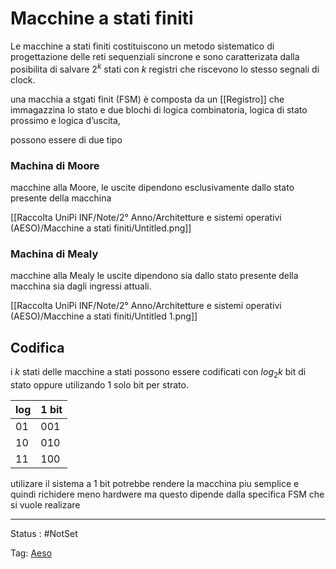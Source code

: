 # Macchine a stati finiti

Le macchine a stati finiti costituiscono un metodo sistematico di progettazione delle reti sequenziali sincrone e sono caratterizata dalla posibilita di salvare $2^k$ stati con $k$ registri che riscevono lo stesso segnali di clock.

una macchia a stgati finit (FSM) è composta da un [[Registro]] che immagazzina lo stato e due blochi di logica combinatoria, logica di stato prossimo e logica d’uscita,

possono essere di due tipo

### Machina di  Moore

macchine alla Moore, le uscite dipendono esclusivamente dallo stato presente della macchina

[[Raccolta UniPi INF/Note/2° Anno/Architetture e sistemi operativi (AESO)/Macchine a stati finiti/Untitled.png]]

### Machina di  Mealy

macchine alla Mealy le uscite dipendono sia dallo stato presente della macchina sia
dagli ingressi attuali.

[[Raccolta UniPi INF/Note/2° Anno/Architetture e sistemi operativi (AESO)/Macchine a stati finiti/Untitled 1.png]]

## Codifica

i $k$ stati delle macchine a stati possono essere codificati con $log_2k$ bit di stato oppure utilizando 1 solo bit per strato.

| log | 1 bit |
| --- | --- |
| 01 | 001 |
| 10 | 010 |
| 11 | 100 |

utilizare il sistema a 1 bit potrebbe rendere la macchina piu semplice e quindi richidere meno hardwere ma questo dipende dalla specifica FSM che si vuole realizare

---

Status : #NotSet

Tag: [Aeso](../Architetture%20e%20sistemi%20operativi%20(AESO)%201e0e264228a748feabc5de07d5a770db.md)
